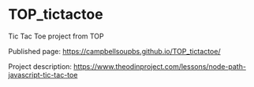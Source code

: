 # TOP_tictactoe
Tic Tac Toe project from TOP


Published page: https://campbellsoupbs.github.io/TOP_tictactoe/

Project description: https://www.theodinproject.com/lessons/node-path-javascript-tic-tac-toe